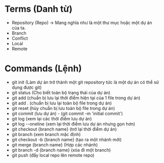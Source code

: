 # Terms (Danh từ)
* Repository (Repo) -> Mang nghĩa như là một thư mục hoặc một 
  dự án của ta.
* Branch
* Conflict
* Local
* Remote

# Commands (Lệnh)
* git init (Làm dự án trở thành một git repository tức là 
  một dự án có thể sử dụng được git)
* git status (Cho biết toàn bộ trạng thái của dự án)
* git add (chuẩn bị lưu lại thời điểm hiện tại của 1 file 
  trong dự án)
* git add .  (chuẩn bị lưu lại toàn bộ file trong dự án)
* git reset (hủy chuẩn bị lưu toàn bộ file trong dự án)
* git commit (lưu dự án) - (git commit -m 'initial commit')
* git log (xem lại các thời điểm lưu dự án)
* git log --oneline (xem lại thời điểm lưu dự án nhưng gọn hơn)
* git checkout {branch name}  (trở lại thời điểm dự án)
* git branch (xem branch mặc định)
* git checkout -b {branch name} (tạo ra một nhánh mới)
* git merge {branch name} (Hợp các nhánh)
* git branch -d {branch name} (xóa đi một branch)
* git push (đẩy local repo lên remote repo)